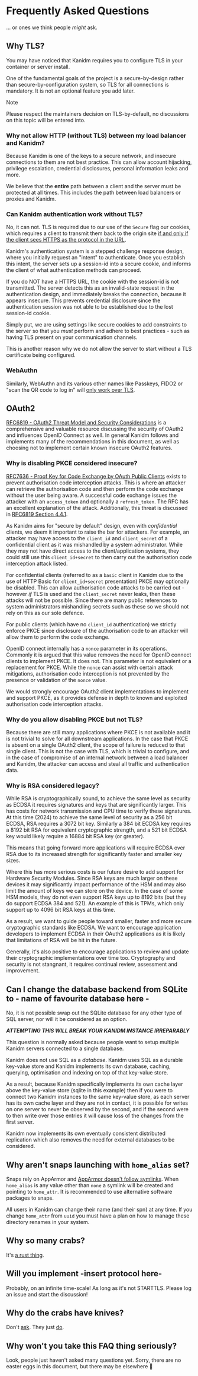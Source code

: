 # Frequently Asked Questions

... or ones we think people _might_ ask.

## Why TLS?

You may have noticed that Kanidm requires you to configure TLS in your container or server install.

One of the fundamental goals of the project is a secure-by-design rather than
secure-by-configuration system, so TLS for all connections is mandatory. It is not an optional
feature you add later.

> [!NOTE]
>
> Please respect the maintainers decision on TLS-by-default, no discussions on this topic will be
> entered into.

### Why not allow HTTP (without TLS) between my load balancer and Kanidm?

Because Kanidm is one of the keys to a secure network, and insecure connections to them are not best
practice. This can allow account hijacking, privilege escalation, credential disclosures, personal
information leaks and more.

We believe that the **entire** path between a client and the server must be protected at all times.
This includes the path between load balancers or proxies and Kanidm.

### Can Kanidm authentication work without TLS?

No, it can not. TLS is required due to our use of the `Secure` flag our cookies, which requires a
client to transmit them back to the origin site
[if and only if the client
sees HTTPS as the protocol in the URL](https://developer.mozilla.org/en-US/docs/Web/HTTP/Cookies#security).

Kanidm's authentication system is a stepped challenge response design, where you initially request
an "intent" to authenticate. Once you establish this intent, the server sets up a session-id into a
secure cookie, and informs the client of what authentication methods can proceed.

If you do NOT have a HTTPS URL, the cookie with the session-id is not transmitted. The server
detects this as an invalid-state request in the authentication design, and immediately breaks the
connection, because it appears insecure. This prevents credential disclosure since the
authentication session was not able to be established due to the lost session-id cookie.

Simply put, we are using settings like secure cookies to add constraints to the server so that you
_must_ perform and adhere to best practices - such as having TLS present on your communication
channels.

This is another reason why we do not allow the server to start without a TLS certificate being
configured.

### WebAuthn

Similarly, WebAuthn and its various other names like Passkeys, FIDO2 or "scan the QR code to log in"
will [only work over TLS](https://developer.mozilla.org/en-US/docs/Web/API/Web_Authentication_API).

## OAuth2

[RFC6819 - OAuth2 Threat Model and Security Considerations](https://www.rfc-editor.org/rfc/rfc6819)
is a comprehensive and valuable resource discussing the security of OAuth2 and influences OpenID
Connect as well. In general Kanidm follows and implements many of the recommendations in this
document, as well as choosing not to implement certain known insecure OAuth2 features.

### Why is disabling PKCE considered insecure?

[RFC7636 - Proof Key for Code Exchange by OAuth Public Clients](https://www.rfc-editor.org/rfc/rfc7636)
exists to prevent authorisation code interception attacks. This is where an attacker can retrieve
the authorisation code and then perform the code exchange without the user being aware. A successful
code exchange issues the attacker with an `access_token` and optionally a `refresh_token`. The RFC
has an excellent explanation of the attack. Additionally, this threat is discussed in
[RFC6819 Section 4.4.1](https://www.rfc-editor.org/rfc/rfc6819#section-4.4.1).

As Kanidm aims for "secure by default" design, even with _confidential_ clients, we deem it
important to raise the bar for attackers. For example, an attacker may have access to the
`client_id` and `client_secret` of a confidential client as it was mishandled by a system
administrator. While they may not have direct access to the client/application systems, they could
still use this `client_id+secret` to then carry out the authorisation code interception attack
listed.

For confidential clients (referred to as a `basic` client in Kanidm due to the use of HTTP Basic for
`client_id+secret` presentation) PKCE may optionally be disabled. This can allow authorisation code
attacks to be carried out - however _if_ TLS is used and the `client_secret` never leaks, then these
attacks will not be possible. Since there are many public references to system administrators
mishandling secrets such as these so we should not rely on this as our sole defence.

For public clients (which have no `client_id` authentication) we strictly enforce PKCE since
disclosure of the authorisation code to an attacker will allow them to perform the code exchange.

OpenID connect internally has a `nonce` parameter in its operations. Commonly it is argued that this
value removes the need for OpenID connect clients to implement PKCE. It does not. This parameter is
not equivalent or a replacement for PKCE. While the `nonce` can assist with certain attack
mitigations, authorisation code interception is not prevented by the presence or validation of the
`nonce` value.

We would strongly encourage OAuth2 client implementations to implement and support PKCE, as it
provides defense in depth to known and exploited authorisation code interception attacks.

### Why do you allow disabling PKCE but not TLS?

Because there are still many applications where PKCE is not available and it is not trivial to solve
for all downstream applications. In the case that PKCE is absent on a single OAuth2 client, the
scope of failure is reduced to that single client. This is not the case with TLS, which is trivial
to configure, and in the case of compromise of an internal network between a load balancer and
Kanidm, the attacker can access and steal all traffic and authentication data.

### Why is RSA considered legacy?

While RSA is cryptographically sound, to achieve the same level as security as ECDSA it requires
signatures and keys that are significantly larger. This has costs for network transmission and CPU
time to verify these signatures. At this time (2024) to achieve the same level of security as a 256
bit ECDSA, RSA requires a 3072 bit key. Similarly a 384 bit ECDSA key requires a 8192 bit RSA for
equivalent cryptographic strength, and a 521 bit ECDSA key would likely require a 16884 bit RSA key
(or greater).

This means that going forward more applications will require ECDSA over RSA due to its increased
strength for significantly faster and smaller key sizes.

Where this has more serious costs is our future desire to add support for Hardware Security Modules.
Since RSA keys are much larger on these devices it may significantly impact performance of the HSM
and may also limit the amount of keys we can store on the device. In the case of some HSM models,
they do not even support RSA keys up to 8192 bits (but they do support ECDSA 384 and 521). An
example of this is TPMs, which only support up to 4096 bit RSA keys at this time.

As a result, we want to guide people toward smaller, faster and more secure cryptographic standards
like ECDSA. We want to encourage application developers to implement ECDSA in their OAuth2
applications as it is likely that limitations of RSA will be hit in the future.

Generally, it's also positive to encourage applications to review and update their cryptographic
implementations over time too. Cryptography and security is not stangnant, it requires continual
review, assessment and improvement.

## Can I change the database backend from SQLite to - name of favourite database here -

No, it is not possible swap out the SQLite database for any other type of SQL server, nor will it be
considered as an option.

**_ATTEMPTING THIS WILL BREAK YOUR KANIDM INSTANCE IRREPARABLY_**

This question is normally asked because people want to setup multiple Kanidm servers connected to a
single database.

Kanidm does not use SQL as a _database_. Kanidm uses SQL as a durable key-value store and Kanidm
implements its own database, caching, querying, optimisation and indexing on top of that key-value
store.

As a result, because Kanidm specifically implements its own cache layer above the key-value store
(sqlite in this example) then if you were to connect two Kanidm instances to the same key-value
store, as each server has its own cache layer and they are not in contact, it is possible for writes
on one server to never be observed by the second, and if the second were to then write over those
entries it will cause loss of the changes from the first server.

Kanidm now implements its own eventually consistent distributed replication which also removes the
need for external databases to be considered.

## Why aren't snaps launching with `home_alias` set?

Snaps rely on AppArmor and
[AppArmor doesn't follow symlinks](https://bugs.launchpad.net/apparmor/+bug/1485055). When
`home_alias` is any value other than `none` a symlink will be created and pointing to `home_attr`.
It is recommended to use alternative software packages to snaps.

All users in Kanidm can change their name (and their spn) at any time. If you change `home_attr`
from `uuid` you must have a plan on how to manage these directory renames in your system.

## Why so many crabs?

It's [a rust thing](https://rustacean.net).

## Will you implement -insert protocol here-

Probably, on an infinite time-scale! As long as it's not STARTTLS. Please log an issue and start the
discussion!

## Why do the crabs have knives?

Don't [ask](https://www.youtube.com/watch?v=0QaAKi0NFkA). They just
[do](https://www.youtube.com/shorts/WizH5ae9ozw).

## Why won't you take this FAQ thing seriously?

Look, people just haven't asked many questions yet. Sorry, there are no easter eggs in this
document, but there may be elsewhere 🥚
